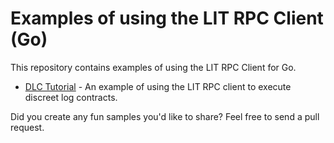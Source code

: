 # Examples of using the LIT RPC Client (Go)

This repository contains examples of using the LIT RPC Client for Go.

* [DLC Tutorial](dlctutorial/) - An example of using the LIT RPC client to execute discreet log contracts. 

Did you create any fun samples you'd like to share? Feel free to send a pull request.